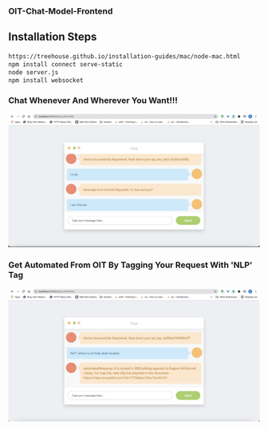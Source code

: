### OIT-Chat-Model-Frontend

## Installation Steps

```
https://treehouse.github.io/installation-guides/mac/node-mac.html
npm install connect serve-static
node server.js
npm install websocket
```

### Chat Whenever And Wherever You Want!!!

![alt text](/Assets/front_end_screenshot.png)

### Get Automated From OIT By Tagging Your Request With 'NLP' Tag

![alt text](/Assets/front_end_automated_call.png)
